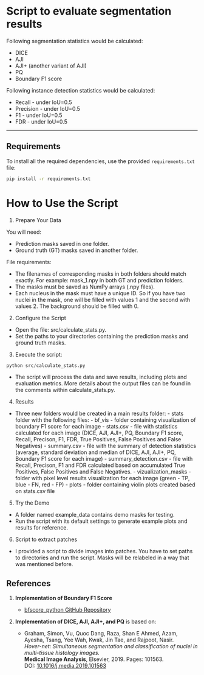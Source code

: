 # Script to evaluate segmentation results

Following segmentation statistics would be calculated:
- DICE
- AJI
- AJI+ (another variant of AJI)
- PQ
- Boundary F1 score
      
Following instance detection statistics would be calculated:
- Recall -  under IoU=0.5
- Precision -  under IoU=0.5
- F1 -  under IoU=0.5
- FDR -  under IoU=0.5

---

## Requirements

To install all the required dependencies, use the provided `requirements.txt` file:

```bash
pip install -r requirements.txt
```

# How to Use the Script

1. Prepare Your Data

You will need:
- Prediction masks saved in one folder.
- Ground truth (GT) masks saved in another folder.

File requirements:
- The filenames of corresponding masks in both folders should match exactly. For example: mask_1.npy in both GT and prediction folders.
- The masks must be saved as NumPy arrays (.npy files).
- Each nucleus in the mask must have a unique ID. So if you have two nuclei in the mask, one will be filled with values 1 and the second with values 2. The background should be filled with 0.

2. Configure the Script
- Open the file: src/calculate_stats.py.
- Set the paths to your directories containing the prediction masks and ground truth masks.

3. Execute the script:

```python
python src/calculate_stats.py
```
- The script will process the data and save results, including plots and evaluation metrics. More details about the output files can be found in the comments within calculate_stats.py.

4. Results
- Three new folders would be created in a main results folder:
      -  stats folder with the following files:
              - bf_vis - folder containing visualization of boundary F1 score for each image
              - stats.csv - file with statistics calculated for each image (DICE, AJI, AJI+, PQ, Boundary F1 score, Recall, Precison, F1, FDR, True Positives, False Positives and False Negatives)
              - summary.csv - file with the summary of detection statistics (average, standard deviation and median of DICE, AJI, AJI+, PQ, Boundary F1 score for each image)
              - summary_detection.csv - file with  Recall, Precison, F1 and FDR calculated based on accumulated True Positives, False Positives and False Negatives.
        - vizualization_masks - folder with pixel level results visualization for each image (green - TP, blue - FN, red - FP)
        - plots - folder containing violin plots created based on stats.csv file

5. Try the Demo
- A folder named example_data contains demo masks for testing.
- Run the script with its default settings to generate example plots and results for reference.

6. Script to extract patches
- I provided a script to divide images into patches. You have to set paths to directories and run the script. Masks will be relabeled in a way that was mentioned before.
  
## References

1. **Implementation of Boundary F1 Score**  
   - [bfscore_python GitHub Repository](https://github.com/minar09/bfscore_python)

2. **Implementation of DICE, AJI, AJI+, and PQ** is based on:  

   - Graham, Simon, Vu, Quoc Dang, Raza, Shan E Ahmed, Azam, Ayesha, Tsang, Yee Wah, Kwak, Jin Tae, and Rajpoot, Nasir.  
     *Hover-net: Simultaneous segmentation and classification of nuclei in multi-tissue histology images.*  
     **Medical Image Analysis**, Elsevier, 2019. Pages: 101563.  
     DOI: [10.1016/j.media.2019.101563](https://doi.org/10.1016/j.media.2019.101563)
